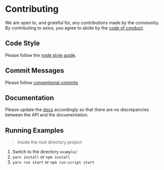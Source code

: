 # Contributing

We are open to, and grateful for, any contributions made by the community. By contributing to axios, you agree to abide by the [code of conduct](https://github.com/axios/axios/blob/master/CODE_OF_CONDUCT.md).

## Code Style

Please follow the [node style guide](https://github.com/felixge/node-style-guide).

## Commit Messages

Please follow [conventional commits](https://www.conventionalcommits.org/en/v1.0.0/)

## Documentation

Please update the [docs](README.md) accordingly so that there are no discrepancies between the API and the documentation.

## Running Examples

> Inside the root directory project

1. Switch to the directory `example/`
2. `yarn install` or `npm install`
3. `yarn run start` or `npm run-script start`

